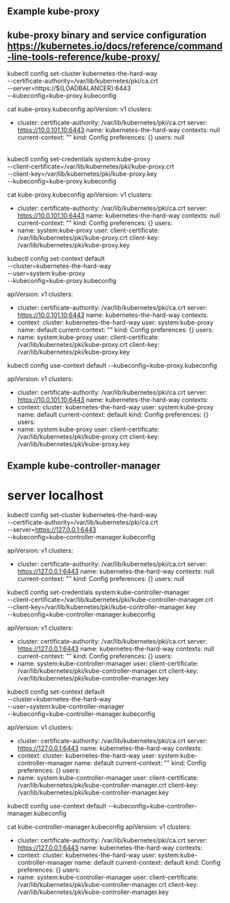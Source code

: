 ## Example kube-proxy
## kube-proxy binary and service configuration https://kubernetes.io/docs/reference/command-line-tools-reference/kube-proxy/
kubectl config set-cluster kubernetes-the-hard-way \
  --certificate-authority=/var/lib/kubernetes/pki/ca.crt \
  --server=https://${LOADBALANCER}:6443 \
  --kubeconfig=kube-proxy.kubeconfig

cat kube-proxy.kubeconfig 
apiVersion: v1
clusters:
- cluster:
    certificate-authority: /var/lib/kubernetes/pki/ca.crt
    server: https://10.0.101.10:6443
  name: kubernetes-the-hard-way
contexts: null
current-context: ""
kind: Config
preferences: {}
users: null

######

kubectl config set-credentials system:kube-proxy \
  --client-certificate=/var/lib/kubernetes/pki/kube-proxy.crt \
  --client-key=/var/lib/kubernetes/pki/kube-proxy.key \
  --kubeconfig=kube-proxy.kubeconfig

cat kube-proxy.kubeconfig 
apiVersion: v1
clusters:
- cluster:
    certificate-authority: /var/lib/kubernetes/pki/ca.crt
    server: https://10.0.101.10:6443
  name: kubernetes-the-hard-way
contexts: null
current-context: ""
kind: Config
preferences: {}
users:
- name: system:kube-proxy
  user:
    client-certificate: /var/lib/kubernetes/pki/kube-proxy.crt
    client-key: /var/lib/kubernetes/pki/kube-proxy.key

kubectl config set-context default \
  --cluster=kubernetes-the-hard-way \
  --user=system:kube-proxy \
  --kubeconfig=kube-proxy.kubeconfig

apiVersion: v1
clusters:
- cluster:
    certificate-authority: /var/lib/kubernetes/pki/ca.crt
    server: https://10.0.101.10:6443
  name: kubernetes-the-hard-way
contexts:
- context:
    cluster: kubernetes-the-hard-way
    user: system:kube-proxy
  name: default
current-context: ""
kind: Config
preferences: {}
users:
- name: system:kube-proxy
  user:
    client-certificate: /var/lib/kubernetes/pki/kube-proxy.crt
    client-key: /var/lib/kubernetes/pki/kube-proxy.key

kubectl config use-context default --kubeconfig=kube-proxy.kubeconfig

apiVersion: v1
clusters:
- cluster:
    certificate-authority: /var/lib/kubernetes/pki/ca.crt
    server: https://10.0.101.10:6443
  name: kubernetes-the-hard-way
contexts:
- context:
    cluster: kubernetes-the-hard-way
    user: system:kube-proxy
  name: default
current-context: default
kind: Config
preferences: {}
users:
- name: system:kube-proxy
  user:
    client-certificate: /var/lib/kubernetes/pki/kube-proxy.crt
    client-key: /var/lib/kubernetes/pki/kube-proxy.key

## Example kube-controller-manager

# server localhost
kubectl config set-cluster kubernetes-the-hard-way \
  --certificate-authority=/var/lib/kubernetes/pki/ca.crt \
  --server=https://127.0.0.1:6443 \
  --kubeconfig=kube-controller-manager.kubeconfig

apiVersion: v1
clusters:
- cluster:
    certificate-authority: /var/lib/kubernetes/pki/ca.crt
    server: https://127.0.0.1:6443
  name: kubernetes-the-hard-way
contexts: null
current-context: ""
kind: Config
preferences: {}
users: null

kubectl config set-credentials system:kube-controller-manager \
  --client-certificate=/var/lib/kubernetes/pki/kube-controller-manager.crt \
  --client-key=/var/lib/kubernetes/pki/kube-controller-manager.key \
  --kubeconfig=kube-controller-manager.kubeconfig

apiVersion: v1
clusters:
- cluster:
    certificate-authority: /var/lib/kubernetes/pki/ca.crt
    server: https://127.0.0.1:6443
  name: kubernetes-the-hard-way
contexts: null
current-context: ""
kind: Config
preferences: {}
users:
- name: system:kube-controller-manager
  user:
    client-certificate: /var/lib/kubernetes/pki/kube-controller-manager.crt
    client-key: /var/lib/kubernetes/pki/kube-controller-manager.key


kubectl config set-context default \
  --cluster=kubernetes-the-hard-way \
  --user=system:kube-controller-manager \
  --kubeconfig=kube-controller-manager.kubeconfig

apiVersion: v1
clusters:
- cluster:
    certificate-authority: /var/lib/kubernetes/pki/ca.crt
    server: https://127.0.0.1:6443
  name: kubernetes-the-hard-way
contexts:
- context:
    cluster: kubernetes-the-hard-way
    user: system:kube-controller-manager
  name: default
current-context: ""
kind: Config
preferences: {}
users:
- name: system:kube-controller-manager
  user:
    client-certificate: /var/lib/kubernetes/pki/kube-controller-manager.crt
    client-key: /var/lib/kubernetes/pki/kube-controller-manager.key

kubectl config use-context default --kubeconfig=kube-controller-manager.kubeconfig

cat kube-controller-manager.kubeconfig 
apiVersion: v1
clusters:
- cluster:
    certificate-authority: /var/lib/kubernetes/pki/ca.crt
    server: https://127.0.0.1:6443
  name: kubernetes-the-hard-way
contexts:
- context:
    cluster: kubernetes-the-hard-way
    user: system:kube-controller-manager
  name: default
current-context: default
kind: Config
preferences: {}
users:
- name: system:kube-controller-manager
  user:
    client-certificate: /var/lib/kubernetes/pki/kube-controller-manager.crt
    client-key: /var/lib/kubernetes/pki/kube-controller-manager.key